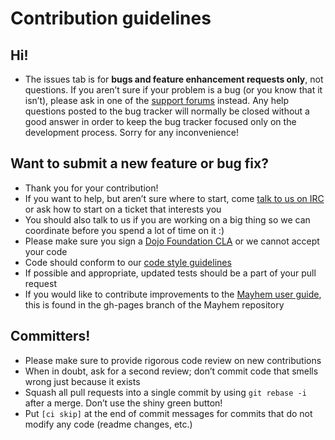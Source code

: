 Contribution guidelines
=======================

## Hi!

* The issues tab is for **bugs and feature enhancement requests only**, not questions. If you aren’t sure if your
  problem is a bug (or you know that it isn’t), please ask in one of the
  [support forums](https://sitepen.github.io/mayhem/guide/#getting-help) instead. Any help questions posted to the bug
  tracker will normally be closed without a good answer in order to keep the bug tracker focused only on the development
  process. Sorry for any inconvenience!

## Want to submit a new feature or bug fix?

* Thank you for your contribution!
* If you want to help, but aren’t sure where to start, come [talk to us on IRC](irc://irc.freenode.net/mayhem) or ask
  how to start on a ticket that interests you
* You should also talk to us if you are working on a big thing so we can coordinate before you spend a lot of time on it
  :)
* Please make sure you sign a [Dojo Foundation CLA](http://dojofoundation.org/about/claForm) or we cannot accept your
  code
* Code should conform to our [code style guidelines](https://github.com/SitePen/mayhem/#conventions)
* If possible and appropriate, updated tests should be a part of your pull request
* If you would like to contribute improvements to the [Mayhem user guide](https://sitepen.github.io/mayhem/guide/), this is found in the gh-pages branch of the Mayhem repository

## Committers!

* Please make sure to provide rigorous code review on new contributions
* When in doubt, ask for a second review; don’t commit code that smells wrong just because it exists
* Squash all pull requests into a single commit by using `git rebase -i` after a merge. Don’t use the shiny green
  button!
* Put `[ci skip]` at the end of commit messages for commits that do not modify any code (readme changes, etc.)
